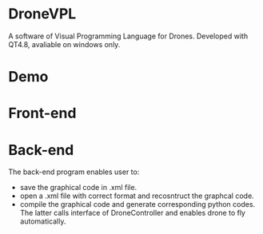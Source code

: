 # DroneVPL
A software of Visual Programming Language for Drones. Developed with QT4.8, avaliable on windows only.
# Demo

# Front-end

# Back-end
The back-end program enables user to:
 - save the graphical code in .xml file.
 - open a .xml file with correct format and recosntruct the graphcal code.
 - compile the graphical code and generate corresponding python codes. The latter calls
 interface of DroneController and enables drone to fly automatically.
